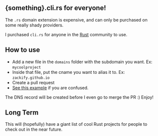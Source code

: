 ## {something}.cli.rs for everyone!

The `.rs` domain extension is expensive, and can only be purchased on some really shady providers.

I purchased `cli.rs` for anyone in the [Rust](https://www.rust-lang.org/) community to use.

## How to use

- Add a new file in the `domains` folder with the subdomain you want. Ex: `mycoolproject`
- Inside that file, put the cname you want to alias it to. Ex: `zackify.github.io`
- Create a pull request
- [See this example](https://github.com/zackify/cli.rs/pull/1) if you are confused.

The DNS record will be created before I even go to merge the PR :) Enjoy!

## Long Term

This will (hopefully) have a giant list of cool Rust projects for people to check out in the near future.
